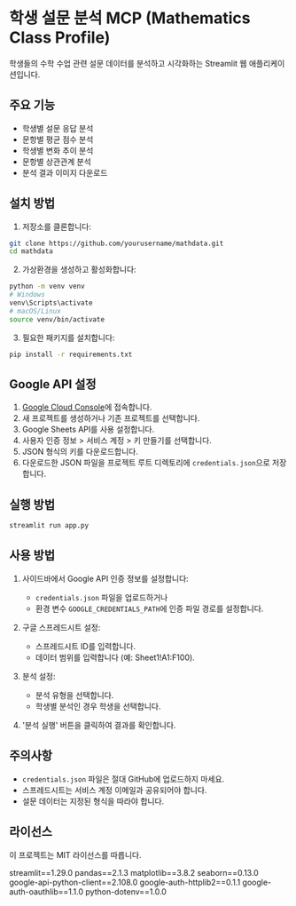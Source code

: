 # 학생 설문 분석 MCP (Mathematics Class Profile)

학생들의 수학 수업 관련 설문 데이터를 분석하고 시각화하는 Streamlit 웹 애플리케이션입니다.

## 주요 기능

- 학생별 설문 응답 분석
- 문항별 평균 점수 분석
- 학생별 변화 추이 분석
- 문항별 상관관계 분석
- 분석 결과 이미지 다운로드

## 설치 방법

1. 저장소를 클론합니다:
```bash
git clone https://github.com/yourusername/mathdata.git
cd mathdata
```

2. 가상환경을 생성하고 활성화합니다:
```bash
python -m venv venv
# Windows
venv\Scripts\activate
# macOS/Linux
source venv/bin/activate
```

3. 필요한 패키지를 설치합니다:
```bash
pip install -r requirements.txt
```

## Google API 설정

1. [Google Cloud Console](https://console.cloud.google.com/)에 접속합니다.
2. 새 프로젝트를 생성하거나 기존 프로젝트를 선택합니다.
3. Google Sheets API를 사용 설정합니다.
4. 사용자 인증 정보 > 서비스 계정 > 키 만들기를 선택합니다.
5. JSON 형식의 키를 다운로드합니다.
6. 다운로드한 JSON 파일을 프로젝트 루트 디렉토리에 `credentials.json`으로 저장합니다.

## 실행 방법

```bash
streamlit run app.py
```

## 사용 방법

1. 사이드바에서 Google API 인증 정보를 설정합니다:
   - `credentials.json` 파일을 업로드하거나
   - 환경 변수 `GOOGLE_CREDENTIALS_PATH`에 인증 파일 경로를 설정합니다.

2. 구글 스프레드시트 설정:
   - 스프레드시트 ID를 입력합니다.
   - 데이터 범위를 입력합니다 (예: Sheet1!A1:F100).

3. 분석 설정:
   - 분석 유형을 선택합니다.
   - 학생별 분석인 경우 학생을 선택합니다.

4. '분석 실행' 버튼을 클릭하여 결과를 확인합니다.

## 주의사항

- `credentials.json` 파일은 절대 GitHub에 업로드하지 마세요.
- 스프레드시트는 서비스 계정 이메일과 공유되어야 합니다.
- 설문 데이터는 지정된 형식을 따라야 합니다.

## 라이선스

이 프로젝트는 MIT 라이선스를 따릅니다. 

streamlit==1.29.0
pandas==2.1.3
matplotlib==3.8.2
seaborn==0.13.0
google-api-python-client==2.108.0
google-auth-httplib2==0.1.1
google-auth-oauthlib==1.1.0
python-dotenv==1.0.0 